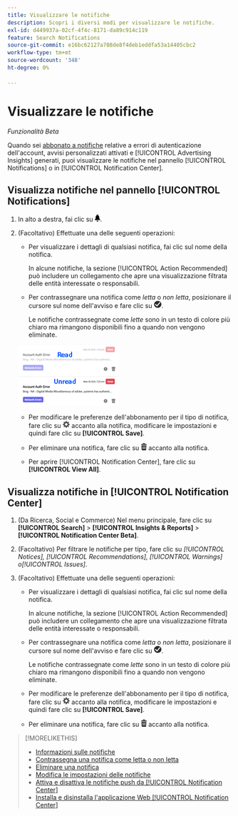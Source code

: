 ```yaml
---
title: Visualizzare le notifiche
description: Scopri i diversi modi per visualizzare le notifiche.
exl-id: d449937a-02cf-4f4c-8171-da89c914c119
feature: Search Notifications
source-git-commit: e16bc62127a708de8f4deb1eddfa53a14405cbc2
workflow-type: tm+mt
source-wordcount: '348'
ht-degree: 0%

---
```


# Visualizzare le notifiche

*Funzionalità Beta*

Quando sei [abbonato a notifiche](notification-edit.md) relative a errori di autenticazione dell&#39;account, avvisi personalizzati attivati e [!UICONTROL Advertising Insights] generati, puoi visualizzare le notifiche nel pannello [!UICONTROL Notifications] o in [!UICONTROL Notification Center].

## Visualizza notifiche nel pannello [!UICONTROL Notifications]

1. In alto a destra, fai clic su ![Notifiche](/help/search-social-commerce/assets/notifications-panel.png "Notifiche").

1. (Facoltativo) Effettuate una delle seguenti operazioni:

   * Per visualizzare i dettagli di qualsiasi notifica, fai clic sul nome della notifica.

     In alcune notifiche, la sezione [!UICONTROL Action Recommended] può includere un collegamento che apre una visualizzazione filtrata delle entità interessate o responsabili.

   * Per contrassegnare una notifica come *letta* o *non letta*, posizionare il cursore sul nome dell&#39;avviso e fare clic su ![Segna come letta o da leggere](/help/search-social-commerce/assets/notifications-read-unread.png "Segna come letta o da leggere").

     Le notifiche contrassegnate come *lette* sono in un testo di colore più chiaro ma rimangono disponibili fino a quando non vengono eliminate.

   ![Notifiche lette e non lette](/help/search-social-commerce/assets/notifications-read-vs-unread.png "Notifiche lette e non lette")

   * Per modificare le preferenze dell&#39;abbonamento per il tipo di notifica, fare clic su ![Impostazioni](/help/search-social-commerce/assets/settings-nc.png "Impostazioni") accanto alla notifica, modificare le impostazioni e quindi fare clic su **[!UICONTROL Save]**.

   * Per eliminare una notifica, fare clic su ![Elimina](/help/search-social-commerce/assets/delete.png "Elimina") accanto alla notifica.

   * Per aprire [!UICONTROL Notification Center], fare clic su **[!UICONTROL View All]**.

## Visualizza notifiche in [!UICONTROL Notification Center]

1. (Da Ricerca, Social e Commerce) Nel menu principale, fare clic su **[!UICONTROL Search]** > **[!UICONTROL Insights & Reports]** > **[!UICONTROL Notification Center Beta]**.

1. (Facoltativo) Per filtrare le notifiche per tipo, fare clic su *[!UICONTROL Notices], [!UICONTROL Recommendations], [!UICONTROL Warnings] o[!UICONTROL Issues]*.

1. (Facoltativo) Effettuate una delle seguenti operazioni:

   * Per visualizzare i dettagli di qualsiasi notifica, fai clic sul nome della notifica.

     In alcune notifiche, la sezione [!UICONTROL Action Recommended] può includere un collegamento che apre una visualizzazione filtrata delle entità interessate o responsabili.

   * Per contrassegnare una notifica come *letta* o *non letta*, posizionare il cursore sul nome dell&#39;avviso e fare clic su ![Segna come letta o da leggere](/help/search-social-commerce/assets/notifications-read-unread.png "Segna come letta o da leggere").

     Le notifiche contrassegnate come *lette* sono in un testo di colore più chiaro ma rimangono disponibili fino a quando non vengono eliminate.

   * Per modificare le preferenze dell&#39;abbonamento per il tipo di notifica, fare clic su ![Impostazioni](/help/search-social-commerce/assets/settings-nc.png "Impostazioni") accanto alla notifica, modificare le impostazioni e quindi fare clic su **[!UICONTROL Save]**.

   * Per eliminare una notifica, fare clic su ![Elimina](/help/search-social-commerce/assets/delete.png "Elimina") accanto alla notifica.

>[!MORELIKETHIS]
>
>* [Informazioni sulle notifiche](/help/search-social-commerce/notifications/notification-about.md)
>* [Contrassegna una notifica come letta o non letta](notification-mark-read-unread.md)
>* [Eliminare una notifica](notification-delete.md)
>* [Modifica le impostazioni delle notifiche](notification-edit.md)
>* [Attiva e disattiva le notifiche push da [!UICONTROL Notification Center]](notifications-push-enable-disable.md)
>* [Installa e disinstalla l&#39;applicazione Web [!UICONTROL Notification Center]](notification-app-install-uninstall.md)
